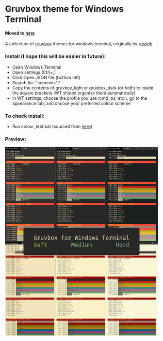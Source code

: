 # Gruvbox theme for Windows Terminal

#### Moved to [here](https://github.com/ZeusOfTheCrows/gruvbox-everything)


A collection of [gruvbox](https://github.com/gruvbox-community/gruvbox) themes for windows terminal, originally by [russdb](https://github.com/russdb/gruvbox-windows-terminal)

### Install  (I hope this will be easier in future):

 * Open Windows Terminal
 * Open settings (Ctrl+,)
 * Click Open JSON file (bottom left)
 * Search for '"schemes":'
 * Copy the contents of gruvbox_light or gruvbox_dark (or both) to inside the square brackets (WT should organise them automatically)
 * In WT settings, choose the profile you use (cmd, ps, etc.), go to the appearance tab, and choose your preferred colour scheme

### To check install:

* Run colour_test.bat (sourced from [here](https://gist.githubusercontent.com/mlocati/fdabcaeb8071d5c75a2d51712db24011/raw/b710612d6320df7e146508094e84b92b34c77d48/win10colors.cmd))

### Preview:

![](./preview.png)
